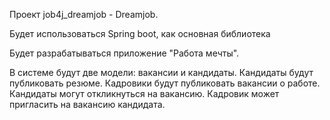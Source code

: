 Проект job4j_dreamjob -  Dreamjob.

Будет использоваться Spring boot, как основная библиотека

Будет разрабатываться приложение "Работа мечты".

В системе будут две модели: вакансии и кандидаты. Кандидаты будут публиковать резюме. 
Кадровики будут публиковать вакансии о работе.
Кандидаты могут откликнуться на вакансию. Кадровик может пригласить на вакансию кандидата.